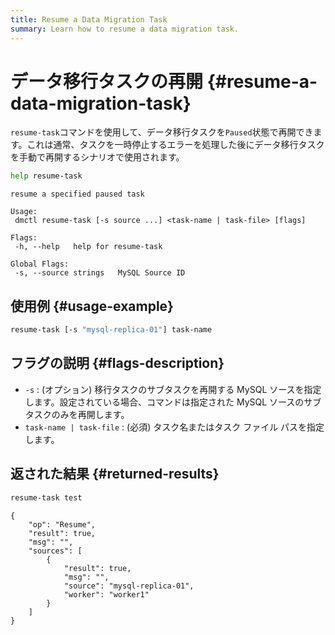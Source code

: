 ```yaml
---
title: Resume a Data Migration Task
summary: Learn how to resume a data migration task.
---
```


# データ移行タスクの再開 {#resume-a-data-migration-task}

`resume-task`コマンドを使用して、データ移行タスクを`Paused`状態で再開できます。これは通常、タスクを一時停止するエラーを処理した後にデータ移行タスクを手動で再開するシナリオで使用されます。


```bash
help resume-task
```

```
resume a specified paused task

Usage:
 dmctl resume-task [-s source ...] <task-name | task-file> [flags]

Flags:
 -h, --help   help for resume-task

Global Flags:
 -s, --source strings   MySQL Source ID
```

## 使用例 {#usage-example}


```bash
resume-task [-s "mysql-replica-01"] task-name
```

## フラグの説明 {#flags-description}

-   `-s` : (オプション) 移行タスクのサブタスクを再開する MySQL ソースを指定します。設定されている場合、コマンドは指定された MySQL ソースのサブタスクのみを再開します。
-   `task-name | task-file` : (必須) タスク名またはタスク ファイル パスを指定します。

## 返された結果 {#returned-results}


```bash
resume-task test
```

```
{
    "op": "Resume",
    "result": true,
    "msg": "",
    "sources": [
        {
            "result": true,
            "msg": "",
            "source": "mysql-replica-01",
            "worker": "worker1"
        }
    ]
}
```
